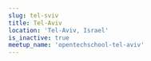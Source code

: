 ```yaml
---
slug: tel-sviv
title: Tel-Aviv
location: 'Tel-Aviv, Israel'
is_inactive: true
meetup_name: 'opentechschool-tel-aviv'
---
```

